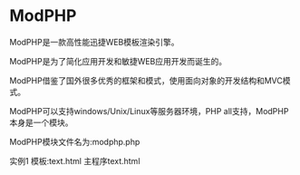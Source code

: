# ModPHP
ModPHP是一款高性能迅捷WEB模板渲染引擎。

ModPHP是为了简化应用开发和敏捷WEB应用开发而诞生的。


ModPHP借鉴了国外很多优秀的框架和模式，使用面向对象的开发结构和MVC模式。

ModPHP可以支持windows/Unix/Linux等服务器环境，PHP all支持，ModPHP本身是一个模块。

ModPHP模块文件名为:modphp.php

实例1
模板:text.html
主程序text.html


